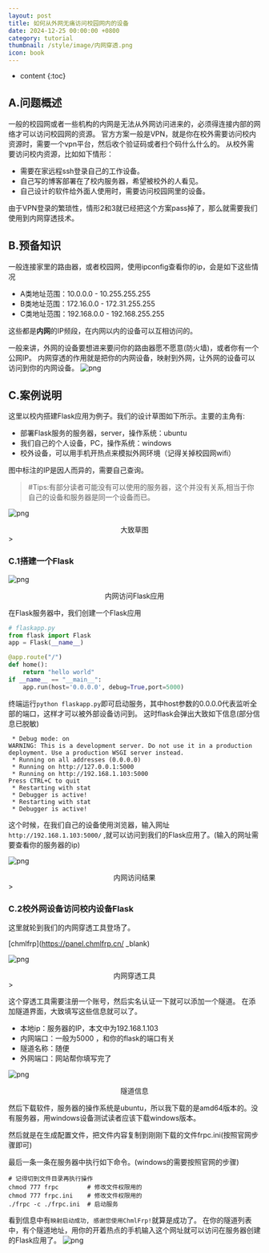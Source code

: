 ```yaml
---
layout: post
title: 如何从外网无痛访问校园网内的设备
date: 2024-12-25 00:00:00 +0800
category: tutorial
thumbnail: /style/image/内网穿透.png
icon: book
---
```

* content
{:toc}

## A.问题概述
一般的校园网或者一些机构的内网是无法从外网访问进来的，必须得连接内部的网络才可以访问校园网的资源。
官方方案一般是VPN，就是你在校外需要访问校内资源时，需要一个vpn平台，然后收个验证码或者扫个码什么什么的。
从校外需要访问校内资源，比如如下情形：
- 需要在家远程ssh登录自己的工作设备。
- 自己写的博客部署在了校内服务器，希望被校外的人看见。
- 自己设计的软件给外面人使用时，需要访问校园网里的设备。

由于VPN登录的繁琐性，情形2和3就已经把这个方案pass掉了，那么就需要我们使用到内网穿透技术。

## B.预备知识
一般连接家里的路由器，或者校园网，使用ipconfig查看你的ip，会是如下这些情况
- A类地址范围：10.0.0.0 - 10.255.255.255
- B类地址范围：172.16.0.0 - 172.31.255.255
- C类地址范围：192.168.0.0 - 192.168.255.255

这些都是**内网**的IP频段，在内网以内的设备可以互相访问的。

一般来讲，外网的设备要想进来要问你的路由器愿不愿意(防火墙)，或者你有一个公网IP。
内网穿透的作用就是把你的内网设备，映射到外网，让外网的设备可以访问到你的内网设备。
![png](style/post_image/校园网内网穿透/访问框图.png)


## C.案例说明
这里以校内搭建Flask应用为例子。我们的设计草图如下所示。主要的主角有:
- 部署Flask服务的服务器，server，操作系统：ubuntu
- 我们自己的个人设备，PC，操作系统：windows
- 校外设备，可以用手机开热点来模拟外网环境（记得关掉校园网wifi）

图中标注的IP是因人而异的，需要自己查询。
> #Tips:有部分读者可能没有可以使用的服务器，这个并没有关系,相当于你自己的设备和服务器是同一个设备而已。

![png](style/post_image/校园网内网穿透/草图.png)
<center>大致草图</center>>

### C.1搭建一个Flask

![png](style/post_image/校园网内网穿透/内网连接.png)
<center>内网访问Flask应用</center>

在Flask服务器中，我们创建一个Flask应用
```python
# flaskapp.py
from flask import Flask
app = Flask(__name__)

@app.route("/")
def home():
    return "hello world"
if __name__ == "__main__":
    app.run(host='0.0.0.0', debug=True,port=5000)
```

终端运行`python flaskapp.py`即可启动服务，其中host参数的0.0.0.0代表监听全部的端口，这样才可以被外部设备访问到。
这时flask会弹出大致如下信息(部分信息已脱敏)

```
 * Debug mode: on
WARNING: This is a development server. Do not use it in a production deployment. Use a production WSGI server instead.
 * Running on all addresses (0.0.0.0)
 * Running on http://127.0.0.1:5000
 * Running on http://192.168.1.103:5000
Press CTRL+C to quit
 * Restarting with stat
 * Debugger is active!
 * Restarting with stat
 * Debugger is active!
```
这个时候，在我们自己的设备使用浏览器，输入网址`http://192.168.1.103:5000/` ,就可以访问到我们的Flask应用了。(输入的网址需要查看你的服务器的ip)

![png](style/post_image/校园网内网穿透/内网连接结果.png)
<center>内网访问结果</center>>


### C.2校外网设备访问校内设备Flask
这里就轮到我们的内网穿透工具登场了。

[chmlfrp](https://panel.chmlfrp.cn/ _blank)

![png](style/post_image/校园网内网穿透/chmlfrp.png)
<center>内网穿透工具</center>>

这个穿透工具需要注册一个账号，然后实名认证一下就可以添加一个隧道。
在添加隧道界面，大致填写这些信息就可以了。
- 本地ip：服务器的IP，本文中为192.168.1.103
- 内网端口：一般为5000 ，和你的flask的端口有关
- 隧道名称：随便
- 外网端口：网站帮你填写完了

![png](style/post_image/校园网内网穿透/隧道信息.png)
<center>隧道信息</center>

然后下载软件，服务器的操作系统是ubuntu，所以我下载的是amd64版本的。没有服务器，用windows设备测试读者应该下载windows版本。


然后就是在生成配置文件，把文件内容复制到刚刚下载的文件frpc.ini(按照官网步骤即可)


最后一条一条在服务器中执行如下命令。(windows的需要按照官网的步骤)
```shell
# 记得切到文件目录再执行操作
chmod 777 frpc        # 修改文件权限用的
chmod 777 frpc.ini    # 修改文件权限用的
./frpc -c ./frpc.ini  # 启动服务
```
看到信息中有`映射启动成功, 感谢您使用ChmlFrp!`就算是成功了。
在你的隧道列表中，有个隧道地址，用你的开着热点的手机输入这个网址就可以访问在服务器创建的Flask应用了。
![png](style/post_image/校园网内网穿透/外网连接.png)

